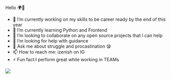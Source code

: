 Hello 🌍👐

- 🔭 I’m currently working on my skills to be career ready by the end of this year
- 🌱 I’m currently learning Python and Frontend
- 👯 I’m looking to collaborate on any open source projects that I can help
- 🤔 I’m looking for help with guidance
- 💬 Ask me about struggle and procastination 😪
- 📫 How to reach me: izenish on IG 
- ⚡ Fun fact:I perform great while working in TEAMs


<img src="https://github-readme-stats.vercel.app/api?username=izenish&&show_icons=true&title_color=ffffff&icon_color=bb2acf&text_color=daf7dc&bg_color=151515">
